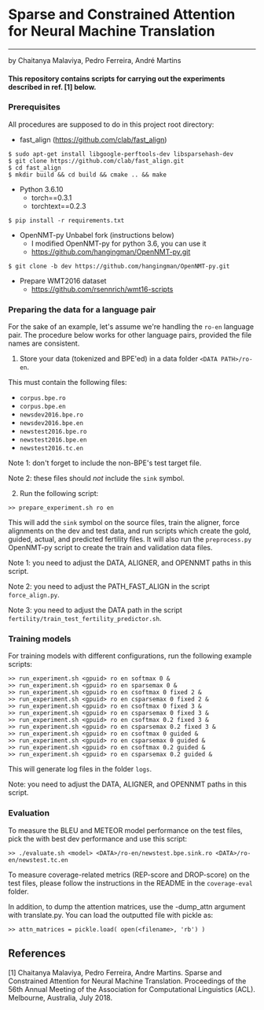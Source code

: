 # Sparse and Constrained Attention for Neural Machine Translation
----------------
by Chaitanya Malaviya, Pedro Ferreira, André Martins

#### This repository contains scripts for carrying out the experiments described in ref. [1] below. 

### Prerequisites

All procedures are supposed to do in this project root directory:

- fast_align (https://github.com/clab/fast_align)

```
$ sudo apt-get install libgoogle-perftools-dev libsparsehash-dev
$ git clone https://github.com/clab/fast_align.git
$ cd fast_align
$ mkdir build && cd build && cmake .. && make
```

- Python 3.6.10
  - torch==0.3.1
  - torchtext==0.2.3

```
$ pip install -r requirements.txt
```

- OpenNMT-py Unbabel fork (instructions below)
  - I modified OpenNMT-py for python 3.6, you can use it
  - https://github.com/hangingman/OpenNMT-py.git

```
$ git clone -b dev https://github.com/hangingman/OpenNMT-py.git
```

- Prepare WMT2016 dataset
  - https://github.com/rsennrich/wmt16-scripts


### Preparing the data for a language pair

For the sake of an example, let's assume we're handling the `ro-en` language pair.
The procedure below works for other language pairs, provided the file names
are consistent.

1. Store your data (tokenized and BPE'ed) in a data folder `<DATA PATH>/ro-en`.

This must contain the following files:
- `corpus.bpe.ro`
- `corpus.bpe.en`
- `newsdev2016.bpe.ro`
- `newsdev2016.bpe.en`
- `newstest2016.bpe.ro`
- `newstest2016.bpe.en`
- `newstest2016.tc.en`

Note 1: don't forget to include the non-BPE's test target file.

Note 2: these files should *not* include the `sink` symbol.

2. Run the following script:

```
>> prepare_experiment.sh ro en
```

This will add the `sink` symbol on the source files, train the aligner,
force alignments on the dev and test data, and run scripts which
create the gold, guided, actual, and predicted fertility files.
It will also run the `preprocess.py` OpenNMT-py script to create
the train and validation data files.

Note 1: you need to adjust the DATA, ALIGNER, and OPENNMT paths in this script.

Note 2: you need to adjust the PATH_FAST_ALIGN in the script `force_align.py`.

Note 3: you need to adjust the DATA path in the script `fertility/train_test_fertility_predictor.sh`.

### Training models

For training models with different configurations, run the
following example scripts:

```
>> run_experiment.sh <gpuid> ro en softmax 0 &
>> run_experiment.sh <gpuid> ro en sparsemax 0 &
>> run_experiment.sh <gpuid> ro en csoftmax 0 fixed 2 &
>> run_experiment.sh <gpuid> ro en csparsemax 0 fixed 2 &
>> run_experiment.sh <gpuid> ro en csoftmax 0 fixed 3 &
>> run_experiment.sh <gpuid> ro en csparsemax 0 fixed 3 &
>> run_experiment.sh <gpuid> ro en csoftmax 0.2 fixed 3 &
>> run_experiment.sh <gpuid> ro en csparsemax 0.2 fixed 3 &
>> run_experiment.sh <gpuid> ro en csoftmax 0 guided &
>> run_experiment.sh <gpuid> ro en csparsemax 0 guided &
>> run_experiment.sh <gpuid> ro en csoftmax 0.2 guided &
>> run_experiment.sh <gpuid> ro en csparsemax 0.2 guided &
```

This will generate log files in the folder `logs`.

Note: you need to adjust the DATA, ALIGNER, and OPENNMT paths in this script.

### Evaluation

To measure the BLEU and METEOR model performance on the test files,
pick the <model> with best dev performance and use this script:

```
>> ./evaluate.sh <model> <DATA>/ro-en/newstest.bpe.sink.ro <DATA>/ro-en/newstest.tc.en
```

To measure coverage-related metrics (REP-score and DROP-score) on the test files,
please follow the instructions in the README in the `coverage-eval` folder.

In addition, to dump the attention matrices, use the -dump_attn argument with translate.py. You can load the outputted file with pickle as:
```
>> attn_matrices = pickle.load( open(<filename>, 'rb') )
```


## References

[1] Chaitanya Malaviya, Pedro Ferreira, Andre Martins. Sparse and Constrained Attention for Neural Machine Translation. Proceedings of the 56th Annual Meeting of the Association for Computational Linguistics (ACL). Melbourne, Australia, July 2018.


